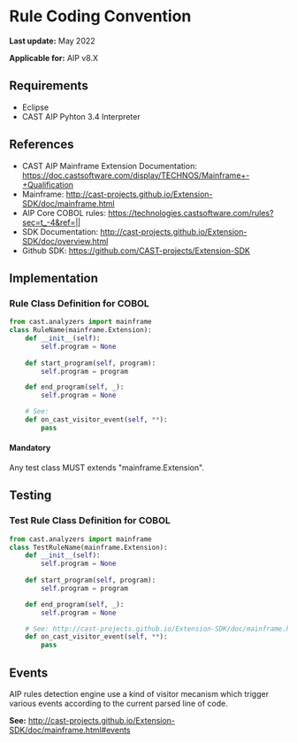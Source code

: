 # Rule Coding Convention

**Last update:** May 2022

**Applicable for:** AIP v8.X

## Requirements

- Eclipse
- CAST AIP Pyhton 3.4 Interpreter

## References

- CAST AIP Mainframe Extension Documentation: https://doc.castsoftware.com/display/TECHNOS/Mainframe+-+Qualification
- Mainframe: http://cast-projects.github.io/Extension-SDK/doc/mainframe.html
- AIP Core COBOL rules: https://technologies.castsoftware.com/rules?sec=t_-4&ref=||
- SDK Documentation: http://cast-projects.github.io/Extension-SDK/doc/overview.html
- Github SDK: https://github.com/CAST-projects/Extension-SDK

## Implementation

### Rule Class Definition for COBOL

```python
from cast.analyzers import mainframe
class RuleName(mainframe.Extension):
    def __init__(self):
        self.program = None
    
    def start_program(self, program):
        self.program = program

    def end_program(self, _):
        self.program = None

    # See: 
    def on_cast_visitor_event(self, **):
        pass
```

#### Mandatory

Any test class MUST extends "mainframe.Extension".

## Testing

### Test Rule Class Definition for COBOL

```python
from cast.analyzers import mainframe
class TestRuleName(mainframe.Extension):
    def __init__(self):
        self.program = None
    
    def start_program(self, program):
        self.program = program

    def end_program(self, _):
        self.program = None

    # See: http://cast-projects.github.io/Extension-SDK/doc/mainframe.html#events
    def on_cast_visitor_event(self, **):
        pass
```

## Events

AIP rules detection engine use a kind of visitor mecanism which trigger various events according to the current parsed line of code.

**See:** http://cast-projects.github.io/Extension-SDK/doc/mainframe.html#events